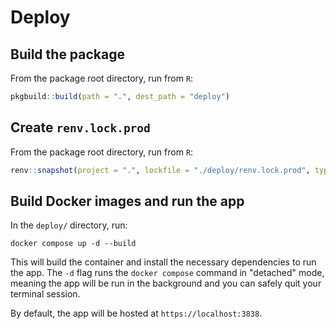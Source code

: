 # Deploy

## Build the package

From the package root directory, run from `R`:

```r
pkgbuild::build(path = ".", dest_path = "deploy")
```

## Create `renv.lock.prod`

From the package root directory, run from `R`:

```r
renv::snapshot(project = ".", lockfile = "./deploy/renv.lock.prod", type = "explicit")
```

## Build Docker images and run the app

In the `deploy/` directory, run:

```shell
docker compose up -d --build
```

This will build the container and install the necessary dependencies to run the app.
The `-d` flag runs the `docker compose` command in "detached" mode, meaning the app will be run
in the background and you can safely quit your terminal session.

By default, the app will be hosted at `https://localhost:3838`.

